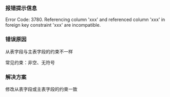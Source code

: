### 报错提示信息
Error Code: 3780. Referencing column 'xxx' and referenced column 'xxx' in foreign key constraint 'xxx' are incompatible.

### 错误原因
从表字段与主表字段的约束不一样

常见约束：非空、无符号

### 解决方案
修改从表字段或主表字段的约束一致

